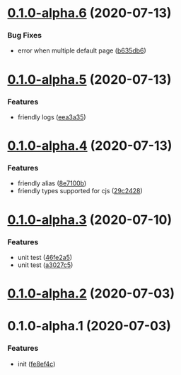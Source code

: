 # [0.1.0-alpha.6](https://github.com/Qymh/vue-router-invoke-next-webpack-plugin/compare/v0.1.0-alpha.5...v0.1.0-alpha.6) (2020-07-13)


### Bug Fixes

* error when multiple default page  ([b635db6](https://github.com/Qymh/vue-router-invoke-next-webpack-plugin/commit/b635db673a6370aa921aaec8fa0ea426050e19f7))



# [0.1.0-alpha.5](https://github.com/Qymh/vue-router-invoke-next-webpack-plugin/compare/v0.1.0-alpha.4...v0.1.0-alpha.5) (2020-07-13)


### Features

* friendly logs ([eea3a35](https://github.com/Qymh/vue-router-invoke-next-webpack-plugin/commit/eea3a355c1f64d0e606e7fb636e63fd189f38eea))



# [0.1.0-alpha.4](https://github.com/Qymh/vue-router-invoke-next-webpack-plugin/compare/v0.1.0-alpha.3...v0.1.0-alpha.4) (2020-07-13)


### Features

* friendly alias ([8e7100b](https://github.com/Qymh/vue-router-invoke-next-webpack-plugin/commit/8e7100b68b2deb3013ce7f65826987dd58485577))
* friendly types supported for cjs ([29c2428](https://github.com/Qymh/vue-router-invoke-next-webpack-plugin/commit/29c2428304c42e335c9ec62bf546f5f3a52b310f))



# [0.1.0-alpha.3](https://github.com/Qymh/vue-router-invoke-next-webpack-plugin/compare/v0.1.0-alpha.2...v0.1.0-alpha.3) (2020-07-10)


### Features

* unit test ([46fe2a5](https://github.com/Qymh/vue-router-invoke-next-webpack-plugin/commit/46fe2a545bc3994a1ecbd5335db556816c831880))
* unit test ([a3027c5](https://github.com/Qymh/vue-router-invoke-next-webpack-plugin/commit/a3027c5cd6859347f120cc035e0ae05c1696af8a))



# [0.1.0-alpha.2](https://github.com/Qymh/vue-router-invoke-next-webpack-plugin/compare/v0.1.0-alpha.1...v0.1.0-alpha.2) (2020-07-03)

# 0.1.0-alpha.1 (2020-07-03)

### Features

- init ([fe8ef4c](https://github.com/Qymh/vue-router-invoke-next-webpack-plugin/commit/fe8ef4ca84c168ad98f6061cf5f01051e8cc9a78))
